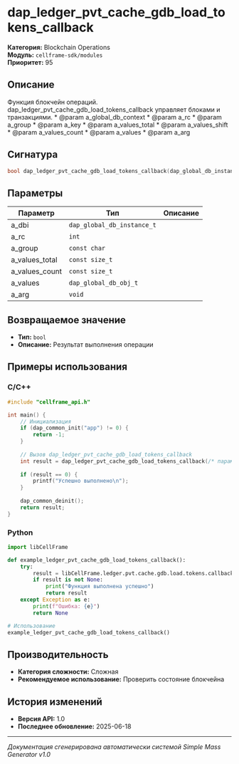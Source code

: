 # dap_ledger_pvt_cache_gdb_load_tokens_callback

**Категория:** Blockchain Operations  
**Модуль:** `cellframe-sdk/modules`  
**Приоритет:** 95

## Описание
Функция блокчейн операций. dap_ledger_pvt_cache_gdb_load_tokens_callback управляет блоками и транзакциями. * @param a_global_db_context * @param a_rc * @param a_group * @param a_key * @param a_values_total * @param a_values_shift * @param a_values_count * @param a_values * @param a_arg

## Сигнатура
```c
bool dap_ledger_pvt_cache_gdb_load_tokens_callback(dap_global_db_instance_t *a_dbi, int a_rc, const char *a_group, const size_t a_values_total, const size_t a_values_count, dap_global_db_obj_t *a_values, void *a_arg) {
```

## Параметры
| Параметр | Тип | Описание |
|----------|-----|----------|
| a_dbi | `dap_global_db_instance_t` |  |
| a_rc | `int` |  |
| a_group | `const char` |  |
| a_values_total | `const size_t` |  |
| a_values_count | `const size_t` |  |
| a_values | `dap_global_db_obj_t` |  |
| a_arg | `void` |  |


## Возвращаемое значение
- **Тип:** `bool`
- **Описание:** Результат выполнения операции

## Примеры использования

### C/C++
```c
#include "cellframe_api.h"

int main() {
    // Инициализация
    if (dap_common_init("app") != 0) {
        return -1;
    }
    
    // Вызов dap_ledger_pvt_cache_gdb_load_tokens_callback
    int result = dap_ledger_pvt_cache_gdb_load_tokens_callback(/* параметры */);
    
    if (result == 0) {
        printf("Успешно выполнено\n");
    }
    
    dap_common_deinit();
    return result;
}
```

### Python
```python
import libCellFrame

def example_ledger_pvt_cache_gdb_load_tokens_callback():
    try:
        result = libCellFrame.ledger.pvt.cache.gdb.load.tokens.callback()
        if result is not None:
            print("Функция выполнена успешно")
            return result
    except Exception as e:
        print(f"Ошибка: {e}")
        return None

# Использование
example_ledger_pvt_cache_gdb_load_tokens_callback()
```

## Производительность
- **Категория сложности:** Сложная
- **Рекомендуемое использование:** Проверить состояние блокчейна

## История изменений
- **Версия API:** 1.0
- **Последнее обновление:** 2025-06-18

---
*Документация сгенерирована автоматически системой Simple Mass Generator v1.0*
